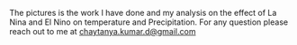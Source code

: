 The pictures is the work I have done and my analysis on the effect of La Nina and El Nino on temperature and Precipitation. For any question please reach out to me at chaytanya.kumar.d@gmail.com
